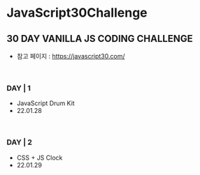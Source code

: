 # JavaScript30Challenge

## 30 DAY VANILLA JS CODING CHALLENGE
* 참고 페이지 : https://javascript30.com/
<br>

### DAY | 1
* JavaScript Drum Kit
* 22.01.28

<br>

### DAY | 2
* CSS + JS Clock
* 22.01.29

